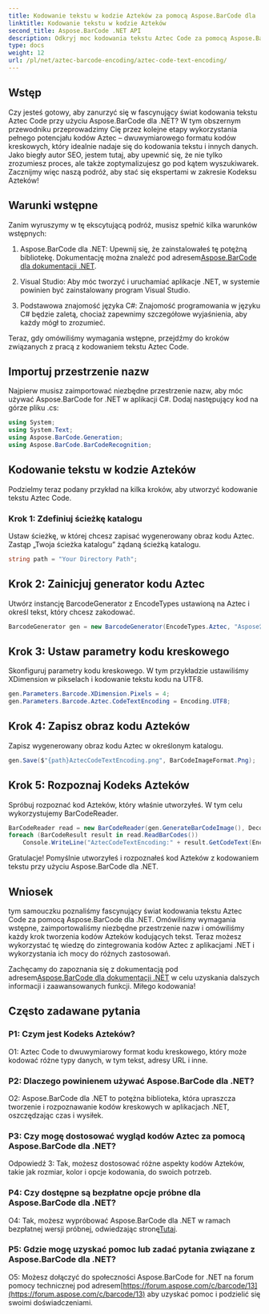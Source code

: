 ```yaml
---
title: Kodowanie tekstu w kodzie Azteków za pomocą Aspose.BarCode dla .NET
linktitle: Kodowanie tekstu w kodzie Azteków
second_title: Aspose.BarCode .NET API
description: Odkryj moc kodowania tekstu Aztec Code za pomocą Aspose.BarCode dla .NET. Dowiedz się, jak tworzyć i rozpoznawać kody Aztec w aplikacjach .NET.
type: docs
weight: 12
url: /pl/net/aztec-barcode-encoding/aztec-code-text-encoding/
---
```

## Wstęp

Czy jesteś gotowy, aby zanurzyć się w fascynujący świat kodowania tekstu Aztec Code przy użyciu Aspose.BarCode dla .NET? W tym obszernym przewodniku przeprowadzimy Cię przez kolejne etapy wykorzystania pełnego potencjału kodów Aztec – dwuwymiarowego formatu kodów kreskowych, który idealnie nadaje się do kodowania tekstu i innych danych. Jako biegły autor SEO, jestem tutaj, aby upewnić się, że nie tylko zrozumiesz proces, ale także zoptymalizujesz go pod kątem wyszukiwarek. Zacznijmy więc naszą podróż, aby stać się ekspertami w zakresie Kodeksu Azteków!

## Warunki wstępne

Zanim wyruszymy w tę ekscytującą podróż, musisz spełnić kilka warunków wstępnych:

1.  Aspose.BarCode dla .NET: Upewnij się, że zainstalowałeś tę potężną bibliotekę. Dokumentację można znaleźć pod adresem[Aspose.BarCode dla dokumentacji .NET](https://reference.aspose.com/barcode/net/).

2. Visual Studio: Aby móc tworzyć i uruchamiać aplikacje .NET, w systemie powinien być zainstalowany program Visual Studio.

3. Podstawowa znajomość języka C#: Znajomość programowania w języku C# będzie zaletą, chociaż zapewnimy szczegółowe wyjaśnienia, aby każdy mógł to zrozumieć.

Teraz, gdy omówiliśmy wymagania wstępne, przejdźmy do kroków związanych z pracą z kodowaniem tekstu Aztec Code.

## Importuj przestrzenie nazw

Najpierw musisz zaimportować niezbędne przestrzenie nazw, aby móc używać Aspose.BarCode for .NET w aplikacji C#. Dodaj następujący kod na górze pliku .cs:

```csharp
using System;
using System.Text;
using Aspose.BarCode.Generation;
using Aspose.BarCode.BarCodeRecognition;
```

## Kodowanie tekstu w kodzie Azteków

Podzielmy teraz podany przykład na kilka kroków, aby utworzyć kodowanie tekstu Aztec Code.

### Krok 1: Zdefiniuj ścieżkę katalogu

Ustaw ścieżkę, w której chcesz zapisać wygenerowany obraz kodu Aztec. Zastąp „Twoja ścieżka katalogu” żądaną ścieżką katalogu.

```csharp
string path = "Your Directory Path";
```

## Krok 2: Zainicjuj generator kodu Aztec

Utwórz instancję BarcodeGenerator z EncodeTypes ustawioną na Aztec i określ tekst, który chcesz zakodować.

```csharp
BarcodeGenerator gen = new BarcodeGenerator(EncodeTypes.Aztec, "Aspose常に先を行く");
```

## Krok 3: Ustaw parametry kodu kreskowego

Skonfiguruj parametry kodu kreskowego. W tym przykładzie ustawiliśmy XDimension w pikselach i kodowanie tekstu kodu na UTF8.

```csharp
gen.Parameters.Barcode.XDimension.Pixels = 4;
gen.Parameters.Barcode.Aztec.CodeTextEncoding = Encoding.UTF8;
```

## Krok 4: Zapisz obraz kodu Azteków

Zapisz wygenerowany obraz kodu Aztec w określonym katalogu.

```csharp
gen.Save($"{path}AztecCodeTextEncoding.png", BarCodeImageFormat.Png);
```

## Krok 5: Rozpoznaj Kodeks Azteków

Spróbuj rozpoznać kod Azteków, który właśnie utworzyłeś. W tym celu wykorzystujemy BarCodeReader.

```csharp
BarCodeReader read = new BarCodeReader(gen.GenerateBarCodeImage(), DecodeType.Aztec);
foreach (BarCodeResult result in read.ReadBarCodes())
    Console.WriteLine("AztecCodeTextEncoding:" + result.GetCodeText(Encoding.UTF8));
```

Gratulacje! Pomyślnie utworzyłeś i rozpoznałeś kod Azteków z kodowaniem tekstu przy użyciu Aspose.BarCode dla .NET.

## Wniosek

tym samouczku poznaliśmy fascynujący świat kodowania tekstu Aztec Code za pomocą Aspose.BarCode dla .NET. Omówiliśmy wymagania wstępne, zaimportowaliśmy niezbędne przestrzenie nazw i omówiliśmy każdy krok tworzenia kodów Azteków kodujących tekst. Teraz możesz wykorzystać tę wiedzę do zintegrowania kodów Aztec z aplikacjami .NET i wykorzystania ich mocy do różnych zastosowań.

 Zachęcamy do zapoznania się z dokumentacją pod adresem[Aspose.BarCode dla dokumentacji .NET](https://reference.aspose.com/barcode/net/) w celu uzyskania dalszych informacji i zaawansowanych funkcji. Miłego kodowania!

## Często zadawane pytania

### P1: Czym jest Kodeks Azteków?

O1: Aztec Code to dwuwymiarowy format kodu kreskowego, który może kodować różne typy danych, w tym tekst, adresy URL i inne.

### P2: Dlaczego powinienem używać Aspose.BarCode dla .NET?

O2: Aspose.BarCode dla .NET to potężna biblioteka, która upraszcza tworzenie i rozpoznawanie kodów kreskowych w aplikacjach .NET, oszczędzając czas i wysiłek.

### P3: Czy mogę dostosować wygląd kodów Aztec za pomocą Aspose.BarCode dla .NET?

Odpowiedź 3: Tak, możesz dostosować różne aspekty kodów Azteków, takie jak rozmiar, kolor i opcje kodowania, do swoich potrzeb.

### P4: Czy dostępne są bezpłatne opcje próbne dla Aspose.BarCode dla .NET?

 O4: Tak, możesz wypróbować Aspose.BarCode dla .NET w ramach bezpłatnej wersji próbnej, odwiedzając stronę[Tutaj](https://releases.aspose.com/).

### P5: Gdzie mogę uzyskać pomoc lub zadać pytania związane z Aspose.BarCode dla .NET?

 O5: Możesz dołączyć do społeczności Aspose.BarCode for .NET na forum pomocy technicznej pod adresem[https://forum.aspose.com/c/barcode/13](https://forum.aspose.com/c/barcode/13) aby uzyskać pomoc i podzielić się swoimi doświadczeniami.